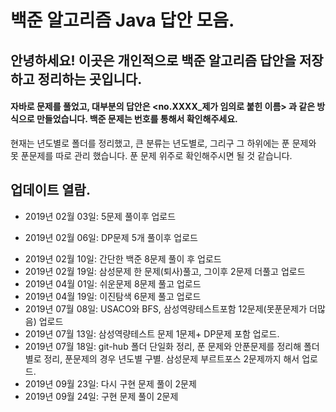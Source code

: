 # 백준 알고리즘 Java 답안 모음. 

 ## 안녕하세요! 이곳은 개인적으로 백준 알고리즘 답안을 저장하고 정리하는 곳입니다.

 #### 자바로 문제를 풀었고, 대부분의 답안은 **<no.XXXX_제가 임의로 붙힌 이름>** 과 같은 방식으로 만들었습니다. 백준 문제는 번호를 통해서 확인해주세요.

현재는 년도별로 폴더를 정리했고, 큰 분류는 년도별로, 그리구 그 하위에는 푼 문제와 못 푼문제를 따로 관리 했습니다. 푼 문제 위주로 확인해주시면 될 것 같습니다.
 
 ## 업데이트 열람.

+ 2019년 02월 03일: 5문제 풀이후 업로드   
- 2019년 02월 06일: DP문제 5개 풀이후 업로드   
+ 2019년 02월 10일: 간단한 백준 8문제 풀이 후 업로드   
+ 2019년 02월 19일: 삼성문제 한 문제(퇴사)풀고, 그이후 2문제 더풀고 업로드   
+ 2019년 04월 01일: 쉬운문제 8문제 풀고 업로드   
+ 2019년 04월 19일: 이진탐색 6문제 풀고 업로드   
+ 2019년 07월 08일: USACO와 BFS, 삼성역량테스트포함 12문제(못푼문제가 더많음) 업로드   
+ 2019년 07월 13일: 삼성역량테스트 문제 1문제+ DP문제 포함 업로드.   
+ 2019년 07월 18일: git-hub 폴더 단일화 정리, 푼 문제와 안푼문제를 정리해 폴더별로 정리, 푼문제의 경우 년도별 구별. 삼성문제 부르트포스 2문제까지 해서 업로드.   
+ 2019년 09월 23일: 다시 구현 문제 풀이 2문제   
+ 2019년 09월 24일: 구현 문제 풀이 2문제    


